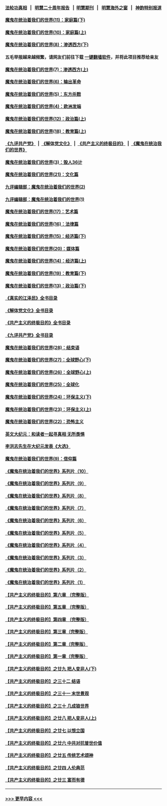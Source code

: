 #### [法轮功真相](https://github.com/gfw-breaker/truth/blob/master/README.md?t=0) &nbsp;&nbsp;|&nbsp;&nbsp; [明慧二十周年报告](https://github.com/gfw-breaker/mh-reports/blob/master/README.md?t=0) &nbsp;&nbsp;|&nbsp;&nbsp;[明慧期刊](https://github.com/gfw-breaker/mh-qikan) &nbsp;&nbsp;|&nbsp;&nbsp; [明慧海外之窗](https://github.com/gfw-breaker/mh-news/blob/master/README.md?t=0) &nbsp;&nbsp;|&nbsp;&nbsp; [神韵特别报道](https://github.com/gfw-breaker/mh-news/blob/master/shenyun.md?t=0)
#### [魔鬼在统治着我们的世界(11)：家庭篇(下)](../pages/nsc422/n10440961.md?t=11301253) 
#### [魔鬼在统治着我们的世界(10)：家庭篇(上)](../pages/nsc422/n10435448.md?t=11301253) 
#### [魔鬼在统治着我们的世界(8)：渗透西方(下)](../pages/nsc422/n10429603.md?t=11301253) 
#### 五毛举报越来越频繁，请网友们前往下载 [一键翻墙软件](https://github.com/gfw-breaker/ssr-accounts)，并将此项目推荐给亲友
#### [魔鬼在统治着我们的世界(7)：渗透西方(上)](../pages/nsc422/n10426013.md?t=11301253) 
#### [魔鬼在统治着我们的世界(6)：输出革命](../pages/nsc422/n10421536.md?t=11301253) 
#### [魔鬼在统治着我们的世界(5)：东方杀戮](../pages/nsc422/n10417707.md?t=11301253) 
#### [魔鬼在统治着我们的世界(4)：欧洲发端](../pages/nsc422/n10414890.md?t=11301253) 
#### [魔鬼在统治着我们的世界(12)：政治篇(上)](../pages/nsc422/n10444576.md?t=11301253) 
#### [魔鬼在统治着我们的世界(18)：教育篇(上)](../pages/nsc422/n10526970.md?t=11301253) 
#### [《九评共产党》](https://github.com/begood0513/9ping.md/blob/master/README.md) &nbsp;|&nbsp; [《解体党文化》](../../../../jtdwh.md/blob/master/README.md)  &nbsp;|&nbsp; [《共产主义的终极目的》](../../../../gczydzjmd.md/blob/master/README.md) &nbsp;|&nbsp; [《魔鬼在统治我们的世界》](../../../../mgztzwmdsj.md/blob/master/README.md) 
#### [魔鬼在统治着我们的世界(3)：毁人36计](../pages/nsc422/n10411583.md?t=11301253) 
#### [魔鬼在统治着我们的世界(21)：文化篇](../pages/nsc422/n10597706.md?t=11301253) 
#### [九评编辑部：魔鬼在统治着我们的世界(2)](../pages/nsc422/n10410036.md?t=11301253) 
#### [九评编辑部：魔鬼在统治着我们的世界(1)](../pages/nsc422/n10406825.md?t=11301253) 
#### [魔鬼在统治着我们的世界(17)：艺术篇](../pages/nsc422/n10499093.md?t=11301253) 
#### [魔鬼在统治着我们的世界(16)：法律篇](../pages/nsc422/n10485969.md?t=11301253) 
#### [魔鬼在统治着我们的世界(15)：经济篇(下)](../pages/nsc422/n10469975.md?t=11301253) 
#### [魔鬼在统治着我们的世界(20)：媒体篇](../pages/nsc422/n10586579.md?t=11301253) 
#### [魔鬼在统治着我们的世界(14)：经济篇(上)](../pages/nsc422/n10457370.md?t=11301253) 
#### [魔鬼在统治着我们的世界(19)：教育篇(下)](../pages/nsc422/n10564808.md?t=11301253) 
#### [魔鬼在统治着我们的世界(13)：政治篇(下)](../pages/nsc422/n10448270.md?t=11301253) 
#### [《真实的江泽民》全书目录](../pages/nsc422/n13721399.md?t=11301253) 
#### [《解体党文化》全书目录](../pages/nsc422/n13721157.md?t=11301253) 
#### [《共产主义的终极目的》全书目录](../pages/nsc422/n13721048.md?t=11301253) 
#### [《九评共产党》全书目录](../pages/nsc422/n13708085.md?t=11301253) 
#### [魔鬼在统治着我们的世界(28)：结束语](../pages/nsc422/n10936246.md?t=11301253) 
#### [魔鬼在统治着我们的世界(27)：全球野心(下)](../pages/nsc422/n10928319.md?t=11301253) 
#### [魔鬼在统治着我们的世界(26)：全球野心(上)](../pages/nsc422/n10900318.md?t=11301253) 
#### [魔鬼在统治着我们的世界(25)：全球化](../pages/nsc422/n10788205.md?t=11301253) 
#### [魔鬼在统治着我们的世界(24)：环保主义(下)](../pages/nsc422/n10695307.md?t=11301253) 
#### [魔鬼在统治着我们的世界(23)：环保主义(上)](../pages/nsc422/n10688613.md?t=11301253) 
#### [魔鬼在统治着我们的世界(22)：恐怖主义](../pages/nsc422/n10614727.md?t=11301253) 
#### [英文大纪元：和读者一起寻真相 无所畏惧](../pages/nsc422/n12542027.md?t=11301253) 
#### [李洪志先生在大纪元发表《大选》](../pages/nsc422/n12534746.md?t=11301253) 
#### [魔鬼在统治着我们的世界(9)：信仰篇](../pages/nsc422/n10432159.md?t=11301253) 
#### [《魔鬼在统治着我们的世界》系列片（10）](../pages/nsc422/n12292670.md?t=11301253) 
#### [《魔鬼在统治着我们的世界》系列片（9）](../pages/nsc422/n12290859.md?t=11301253) 
#### [《魔鬼在统治着我们的世界》系列片（8）](../pages/nsc422/n12287445.md?t=11301253) 
#### [《魔鬼在统治着我们的世界》系列片（7）](../pages/nsc422/n12283425.md?t=11301253) 
#### [《魔鬼在统治着我们的世界》系列片（6）](../pages/nsc422/n12282314.md?t=11301253) 
#### [《魔鬼在统治着我们的世界》系列片（5）](../pages/nsc422/n12281419.md?t=11301253) 
#### [《魔鬼在统治着我们的世界》系列片（4）](../pages/nsc422/n12274024.md?t=11301253) 
#### [《魔鬼在统治着我们的世界》系列片（3）](../pages/nsc422/n12271322.md?t=11301253) 
#### [《魔鬼在统治着我们的世界》系列片（2）](../pages/nsc422/n12269049.md?t=11301253) 
#### [《魔鬼在统治着我们的世界》系列片（1）](../pages/nsc422/n12267575.md?t=11301253) 
#### [【共产主义的终极目的】第六章 （完整版）](../pages/nsc422/n11428913.md?t=11301253) 
#### [【共产主义的终极目的】第五章 （完整版）](../pages/nsc422/n11428912.md?t=11301253) 
#### [【共产主义的终极目的】第四章 （完整版）](../pages/nsc422/n11428907.md?t=11301253) 
#### [【共产主义的终极目的】第三章（完整版）](../pages/nsc422/n11428848.md?t=11301253) 
#### [【共产主义的终极目的】第二章（完整版）](../pages/nsc422/n11428831.md?t=11301253) 
#### [【共产主义的终极目的】第一章（完整版）](../pages/nsc422/n11417651.md?t=11301253) 
#### [【共产主义的终极目的】之廿九 把人变非人(下)](../pages/nsc422/n11344140.md?t=11301253) 
#### [【共产主义的终极目的】之三十二 结语](../pages/nsc422/n11360535.md?t=11301253) 
#### [【共产主义的终极目的】之三十一 末世景观](../pages/nsc422/n11351129.md?t=11301253) 
#### [【共产主义的终极目的】之三十 几成狼世界](../pages/nsc422/n11348280.md?t=11301253) 
#### [【共产主义的终极目的】之廿八 把人变非人(上)](../pages/nsc422/n11340492.md?t=11301253) 
#### [【共产主义的终极目的】之廿七 以恨立国](../pages/nsc422/n11336944.md?t=11301253) 
#### [【共产主义的终极目的】之廿六 中共对抗普世价值](../pages/nsc422/n11324785.md?t=11301253) 
#### [【共产主义的终极目的】之廿五 传统艺术颂神](../pages/nsc422/n11296396.md?t=11301253) 
#### [【共产主义的终极目的】之廿四 人伦典范](../pages/nsc422/n11296397.md?t=11301253) 
#### [【共产主义的终极目的】之廿三 富而有德](../pages/nsc422/n11283598.md?t=11301253) 

----
#### [ >>> 更早内容 <<< ](../indexes/nsc422-earlier.md)
